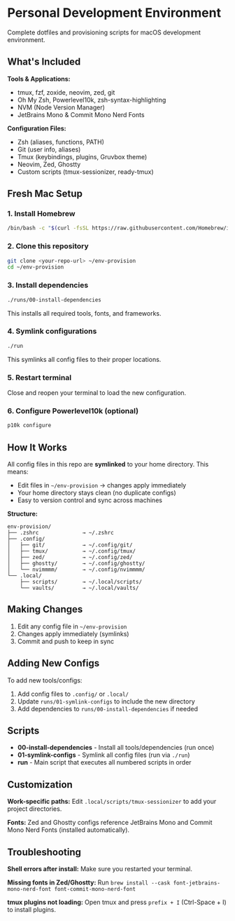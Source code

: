 # Personal Development Environment

Complete dotfiles and provisioning scripts for macOS development environment.

## What's Included

**Tools & Applications:**
- tmux, fzf, zoxide, neovim, zed, git
- Oh My Zsh, Powerlevel10k, zsh-syntax-highlighting
- NVM (Node Version Manager)
- JetBrains Mono & Commit Mono Nerd Fonts

**Configuration Files:**
- Zsh (aliases, functions, PATH)
- Git (user info, aliases)
- Tmux (keybindings, plugins, Gruvbox theme)
- Neovim, Zed, Ghostty
- Custom scripts (tmux-sessionizer, ready-tmux)

## Fresh Mac Setup

### 1. Install Homebrew
```bash
/bin/bash -c "$(curl -fsSL https://raw.githubusercontent.com/Homebrew/install/HEAD/install.sh)"
```

### 2. Clone this repository
```bash
git clone <your-repo-url> ~/env-provision
cd ~/env-provision
```

### 3. Install dependencies
```bash
./runs/00-install-dependencies
```
This installs all required tools, fonts, and frameworks.

### 4. Symlink configurations
```bash
./run
```
This symlinks all config files to their proper locations.

### 5. Restart terminal
Close and reopen your terminal to load the new configuration.

### 6. Configure Powerlevel10k (optional)
```bash
p10k configure
```

## How It Works

All config files in this repo are **symlinked** to your home directory. This means:
- Edit files in `~/env-provision` → changes apply immediately
- Your home directory stays clean (no duplicate configs)
- Easy to version control and sync across machines

**Structure:**
```
env-provision/
├── .zshrc              → ~/.zshrc
├── .config/
│   ├── git/            → ~/.config/git/
│   ├── tmux/           → ~/.config/tmux/
│   ├── zed/            → ~/.config/zed/
│   ├── ghostty/        → ~/.config/ghostty/
│   └── nvimmmm/        → ~/.config/nvimmmm/
└── .local/
    ├── scripts/        → ~/.local/scripts/
    └── vaults/         → ~/.local/vaults/
```

## Making Changes

1. Edit any config file in `~/env-provision`
2. Changes apply immediately (symlinks)
3. Commit and push to keep in sync

## Adding New Configs

To add new tools/configs:
1. Add config files to `.config/` or `.local/`
2. Update `runs/01-symlink-configs` to include the new directory
3. Add dependencies to `runs/00-install-dependencies` if needed

## Scripts

- **00-install-dependencies** - Install all tools/dependencies (run once)
- **01-symlink-configs** - Symlink all config files (run via `./run`)
- **run** - Main script that executes all numbered scripts in order

## Customization

**Work-specific paths:** Edit `.local/scripts/tmux-sessionizer` to add your project directories.

**Fonts:** Zed and Ghostty configs reference JetBrains Mono and Commit Mono Nerd Fonts (installed automatically).

## Troubleshooting

**Shell errors after install:** Make sure you restarted your terminal.

**Missing fonts in Zed/Ghostty:** Run `brew install --cask font-jetbrains-mono-nerd-font font-commit-mono-nerd-font`

**tmux plugins not loading:** Open tmux and press `prefix + I` (Ctrl-Space + I) to install plugins.

